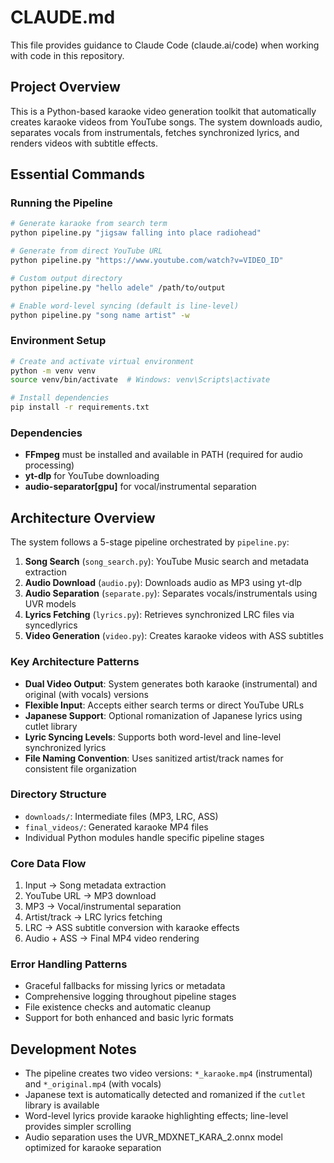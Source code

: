# CLAUDE.md

This file provides guidance to Claude Code (claude.ai/code) when working with code in this repository.

## Project Overview

This is a Python-based karaoke video generation toolkit that automatically creates karaoke videos from YouTube songs. The system downloads audio, separates vocals from instrumentals, fetches synchronized lyrics, and renders videos with subtitle effects.

## Essential Commands

### Running the Pipeline
```bash
# Generate karaoke from search term
python pipeline.py "jigsaw falling into place radiohead"

# Generate from direct YouTube URL
python pipeline.py "https://www.youtube.com/watch?v=VIDEO_ID"

# Custom output directory
python pipeline.py "hello adele" /path/to/output

# Enable word-level syncing (default is line-level)
python pipeline.py "song name artist" -w
```

### Environment Setup
```bash
# Create and activate virtual environment
python -m venv venv
source venv/bin/activate  # Windows: venv\Scripts\activate

# Install dependencies
pip install -r requirements.txt
```

### Dependencies
- **FFmpeg** must be installed and available in PATH (required for audio processing)
- **yt-dlp** for YouTube downloading
- **audio-separator[gpu]** for vocal/instrumental separation

## Architecture Overview

The system follows a 5-stage pipeline orchestrated by `pipeline.py`:

1. **Song Search** (`song_search.py`): YouTube Music search and metadata extraction
2. **Audio Download** (`audio.py`): Downloads audio as MP3 using yt-dlp
3. **Audio Separation** (`separate.py`): Separates vocals/instrumentals using UVR models
4. **Lyrics Fetching** (`lyrics.py`): Retrieves synchronized LRC files via syncedlyrics
5. **Video Generation** (`video.py`): Creates karaoke videos with ASS subtitles

### Key Architecture Patterns

- **Dual Video Output**: System generates both karaoke (instrumental) and original (with vocals) versions
- **Flexible Input**: Accepts either search terms or direct YouTube URLs
- **Japanese Support**: Optional romanization of Japanese lyrics using cutlet library
- **Lyric Syncing Levels**: Supports both word-level and line-level synchronized lyrics
- **File Naming Convention**: Uses sanitized artist/track names for consistent file organization

### Directory Structure
- `downloads/`: Intermediate files (MP3, LRC, ASS)
- `final_videos/`: Generated karaoke MP4 files
- Individual Python modules handle specific pipeline stages

### Core Data Flow
1. Input → Song metadata extraction
2. YouTube URL → MP3 download
3. MP3 → Vocal/instrumental separation
4. Artist/track → LRC lyrics fetching
5. LRC → ASS subtitle conversion with karaoke effects
6. Audio + ASS → Final MP4 video rendering

### Error Handling Patterns
- Graceful fallbacks for missing lyrics or metadata
- Comprehensive logging throughout pipeline stages
- File existence checks and automatic cleanup
- Support for both enhanced and basic lyric formats

## Development Notes

- The pipeline creates two video versions: `*_karaoke.mp4` (instrumental) and `*_original.mp4` (with vocals)
- Japanese text is automatically detected and romanized if the `cutlet` library is available
- Word-level lyrics provide karaoke highlighting effects; line-level provides simpler scrolling
- Audio separation uses the UVR_MDXNET_KARA_2.onnx model optimized for karaoke separation